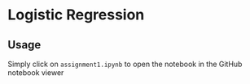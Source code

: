 # Logistic Regression

## Usage

Simply click on `assignment1.ipynb` to open the notebook in the GitHub notebook viewer
